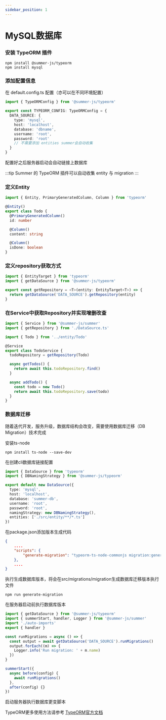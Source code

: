 ```yaml
---
sidebar_position: 1
---
```


# MySQL数据库

### 安装 TypeORM 插件

```
npm install @summer-js/typeorm
npm install mysql
```

### 添加配置信息
在 default.config.ts 配置（亦可以在不同环境配置）

```ts title="src/config/default.config.ts"
import { TypeORMConfig } from '@summer-js/typeorm'

export const TYPEORM_CONFIG: TypeORMConfig = {
  DATA_SOURCE: {
    type: 'mysql',
    host: 'localhost',
    database: 'dbname',
    username: 'root',
    password: 'root'
    // 不需要添加 entities summer会自动收集
  }
}
```
配置好之后服务器启动会自动链接上数据库

:::tip
Summer 的 TypeORM 插件可以自动收集 entity 与 migration
:::

### 定义Entity
```ts title="src/entity/Todo.ts"
import { Entity, PrimaryGeneratedColumn, Column } from 'typeorm'

@Entity()
export class Todo {
  @PrimaryGeneratedColumn()
  id: number

  @Column()
  content: string

  @Column()
  isDone: boolean
}
```

### 定义repository获取方式
```ts title="src/DataSource.ts"
import { EntityTarget } from 'typeorm'
import { getDataSource } from '@summer-js/typeorm'

export const getRepository = <T>(entity: EntityTarget<T>) => {
  return getDataSource('DATA_SOURCE').getRepository(entity)
}
```

### 在Service中获取Repository并实现增删改查
```ts title="src/service/TodoService.ts"
import { Service } from '@summer-js/summer'
import { getRepository } from './DataSource.ts'

import { Todo } from '../entity/Todo'

@Service
export class TodoService {
  todoRepository = getRepository(Todo)

  async getTodos() {
    return await this.todoRepository.find()
  }

  async addTodo() {
    const todo = new Todo()
    return await this.todoRepository.save(todo)
  }
}
```

### 数据库迁移

随着迭代开发，服务升级，数据库结构会改变，需要使用数据库迁移（DB Migration）技术完成

安装ts-node
```
npm install ts-node --save-dev
```

在创建cli数据库链接配置

```ts title="ormconfig.ts"
import { DataSource } from 'typeorm'
import { DBNamingStrategy } from '@summer-js/typeorm'

export default new DataSource({
  type: 'mysql',
  host: 'localhost',
  database: 'summer-db',
  username: 'root',
  password: 'root',
  namingStrategy: new DBNamingStrategy(),
  entities: ['./src/entity/**/*.ts']
})
```


在package.json添加版本生成代码
```json title="package.json"
{
	....
	"scripts": {
		"generate-migration": "typeorm-ts-node-commonjs migration:generate src/migrations/migration -d ormconfig.ts -p"
	},
	....
}
```

执行生成数据库版本，将会在src/migrations/migration生成数据库迁移版本执行文件
```
npm run generate-migration
```

在服务器启动前执行数据库版本
```ts title="src/index.ts"
import { getDataSource } from '@summer-js/typeorm'
import { summerStart, handler, Logger } from '@summer-js/summer'
import './auto-imports'
export { handler }

const runMigrations = async () => {
  const output = await getDataSource('DATA_SOURCE').runMigrations()
  output.forEach((m) => {
    Logger.info('Run migration: ' + m.name)
  })
}

summerStart({
  async before(config) {
    await runMigrations()
  },
  after(config) {}
})
```

启动服务器执行数据库更变脚本


TypeORM更多使用方法请参考 [TypeORM官方文档](https://typeorm.io/)
